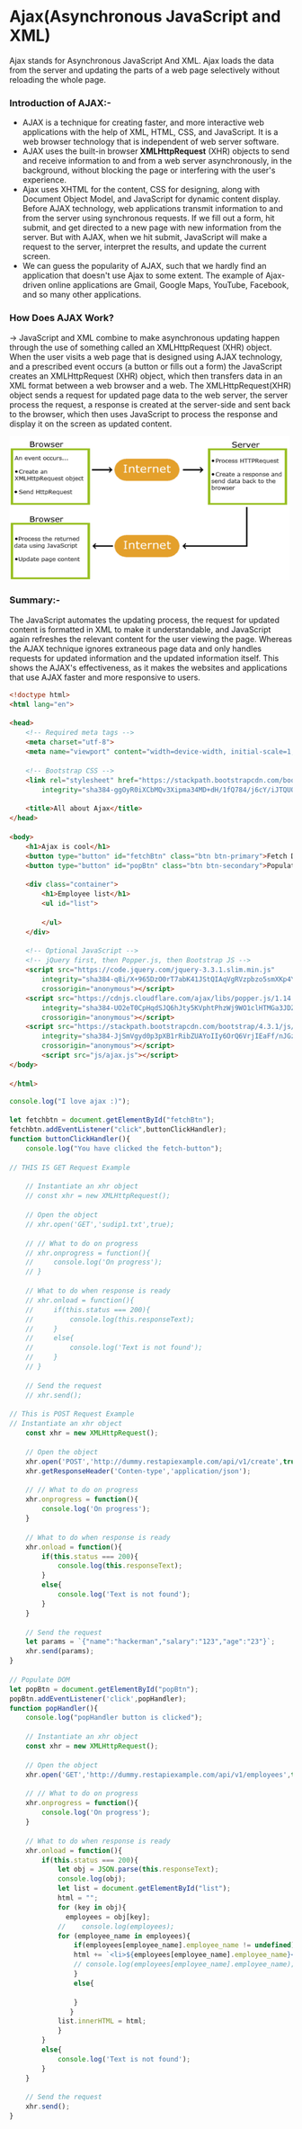 # Ajax(Asynchronous JavaScript and XML)

Ajax stands for Asynchronous JavaScript And XML. Ajax loads the data from the server and updating the parts of a web page selectively without reloading the whole page.

### Introduction of AJAX:-

- AJAX is a technique for creating faster, and more interactive web applications with the help of XML, HTML, CSS, and JavaScript. It is a web browser technology that is independent of web server software.
- AJAX uses the built-in browser **XMLHttpRequest** (XHR) objects to send and receive information to and from a web server asynchronously, in the background, without blocking the page or interfering with the user's experience.
- Ajax uses XHTML for the content, CSS for designing, along with Document Object Model, and JavaScript for dynamic content display. Before AJAX technology, web applications transmit information to and from the server using synchronous requests. If we fill out a form, hit submit, and get directed to a new page with new information from the server. But with AJAX, when we hit submit, JavaScript will make a request to the server, interpret the results, and update the current screen.
- We can guess the popularity of AJAX, such that we hardly find an application that doesn't use Ajax to some extent. The example of Ajax-driven online applications are Gmail, Google Maps, YouTube, Facebook, and so many other applications.

### How Does AJAX Work?

→ JavaScript and XML combine to make asynchronous updating happen through the use of something called an XMLHttpRequest (XHR) object. When the user visits a web page that is designed using AJAX technology, and a prescribed event occurs (a button or fills out a form) the 
JavaScript creates an XMLHttpRequest (XHR) object, which then transfers data in an XML format between a web browser and a web. The XMLHttpRequest(XHR) object sends a request for updated page data to the web server, the server process the request, a response is created at the server-side and sent back to the browser, which then uses JavaScript to process the response and display it on the screen as updated content.

![Untitled](Ajax(Asynchronous%20JavaScript%20and%20XML)%20e721023c6b72431b878dbad482156b40/Untitled.png)

### Summary:-

The JavaScript automates the updating process, the request for updated content is formatted in XML to make it understandable, and JavaScript again refreshes the relevant content for the user viewing the page. Whereas the AJAX technique ignores extraneous page data and only handles requests for updated information and the updated information itself. This shows the AJAX's effectiveness, as it makes the websites and applications that use AJAX faster and more responsive to users.

```html
<!doctype html>
<html lang="en">

<head>
    <!-- Required meta tags -->
    <meta charset="utf-8">
    <meta name="viewport" content="width=device-width, initial-scale=1, shrink-to-fit=no">

    <!-- Bootstrap CSS -->
    <link rel="stylesheet" href="https://stackpath.bootstrapcdn.com/bootstrap/4.3.1/css/bootstrap.min.css"
        integrity="sha384-ggOyR0iXCbMQv3Xipma34MD+dH/1fQ784/j6cY/iJTQUOhcWr7x9JvoRxT2MZw1T" crossorigin="anonymous">

    <title>All about Ajax</title>
</head>

<body>
    <h1>Ajax is cool</h1>
    <button type="button" id="fetchBtn" class="btn btn-primary">Fetch Data</button>
    <button type="button" id="popBtn" class="btn btn-secondary">Populate</button>

    <div class="container">
        <h1>Employee list</h1>
        <ul id="list">

        </ul>
    </div>

    <!-- Optional JavaScript -->
    <!-- jQuery first, then Popper.js, then Bootstrap JS -->
    <script src="https://code.jquery.com/jquery-3.3.1.slim.min.js"
        integrity="sha384-q8i/X+965DzO0rT7abK41JStQIAqVgRVzpbzo5smXKp4YfRvH+8abtTE1Pi6jizo"
        crossorigin="anonymous"></script>
    <script src="https://cdnjs.cloudflare.com/ajax/libs/popper.js/1.14.7/umd/popper.min.js"
        integrity="sha384-UO2eT0CpHqdSJQ6hJty5KVphtPhzWj9WO1clHTMGa3JDZwrnQq4sF86dIHNDz0W1"
        crossorigin="anonymous"></script>
    <script src="https://stackpath.bootstrapcdn.com/bootstrap/4.3.1/js/bootstrap.min.js"
        integrity="sha384-JjSmVgyd0p3pXB1rRibZUAYoIIy6OrQ6VrjIEaFf/nJGzIxFDsf4x0xIM+B07jRM"
        crossorigin="anonymous"></script>
        <script src="js/ajax.js"></script>
</body>

</html>
```

```jsx
console.log("I love ajax :)");

let fetchbtn = document.getElementById("fetchBtn");
fetchbtn.addEventListener("click",buttonClickHandler);
function buttonClickHandler(){
    console.log("You have clicked the fetch-button");

// THIS IS GET Request Example

    // Instantiate an xhr object
    // const xhr = new XMLHttpRequest();

    // Open the object
    // xhr.open('GET','sudip1.txt',true);

    // // What to do on progress
    // xhr.onprogress = function(){
    //     console.log('On progress');
    // }

    // What to do when response is ready
    // xhr.onload = function(){
    //     if(this.status === 200){
    //         console.log(this.responseText);
    //     }
    //     else{
    //         console.log('Text is not found');
    //     }
    // }

    // Send the request
    // xhr.send();

// This is POST Request Example
// Instantiate an xhr object
    const xhr = new XMLHttpRequest();

    // Open the object
    xhr.open('POST','http://dummy.restapiexample.com/api/v1/create',true);
    xhr.getResponseHeader('Conten-type','application/json');

    // // What to do on progress
    xhr.onprogress = function(){
        console.log('On progress');
    }

    // What to do when response is ready
    xhr.onload = function(){
        if(this.status === 200){
            console.log(this.responseText);
        }
        else{
            console.log('Text is not found');
        }
    }

    // Send the request
    let params = `{"name":"hackerman","salary":"123","age":"23"}`;
    xhr.send(params);
}

// Populate DOM
let popBtn = document.getElementById("popBtn");
popBtn.addEventListener('click',popHandler);
function popHandler(){
    console.log("popHandler button is clicked");
    
    // Instantiate an xhr object
    const xhr = new XMLHttpRequest();

    // Open the object
    xhr.open('GET','http://dummy.restapiexample.com/api/v1/employees',true);

    // // What to do on progress
    xhr.onprogress = function(){
        console.log('On progress');
    }

    // What to do when response is ready
    xhr.onload = function(){
        if(this.status === 200){
            let obj = JSON.parse(this.responseText);
            console.log(obj);
            let list = document.getElementById("list");
            html = "";
            for (key in obj){
              employees = obj[key];
            //    console.log(employees);
            for (employee_name in employees){
                if(employees[employee_name].employee_name != undefined){
                html += `<li>${employees[employee_name].employee_name}</li>`;
                // console.log(employees[employee_name].employee_name);
                }
                else{

                }
               }    
            list.innerHTML = html;
            }
        }
        else{
            console.log('Text is not found');
        }
    }

    // Send the request
    xhr.send();
}
```